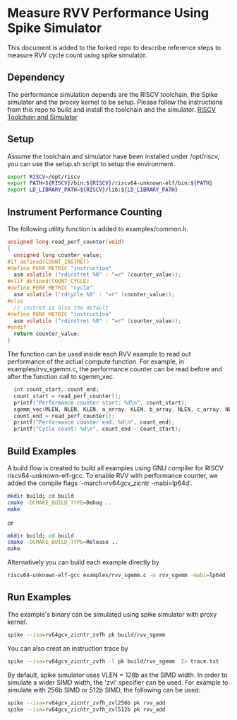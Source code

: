# Measure RVV Performance Using Spike Simulator

This document is added to the forked repo to describe reference steps to measure RVV cycle count using spike simulator.

## Dependency

The performance simulation depends are the RISCV toolchain, the Spike simulator and the procxy kernel to be setup.
Please follow the instructions from this repo to build and install the toolchain and the simulator.
[RISCV Toolchain and Simulator](https://github.com/zhengstake/riscv-toolchain) 

## Setup
Assume the toolchain and simulator have been installed under /opt/riscv, you can use the setup.sh script to setup the environment.

```bash
export RISCV=/opt/riscv
export PATH=${RISCV}/bin:${RISCV}/riscv64-unknown-elf/bin:${PATH}
export LD_LIBRARY_PATH=${RISCV}/lib:${LD_LIBRARY_PATH}
```

## Instrument Performance Counting

The following utility function is added to examples/common.h.

```C
unsigned long read_perf_counter(void)
{
  unsigned long counter_value;
#if defined(COUNT_INSTRET)
#define PERF_METRIC "instruction"
  asm volatile ("rdinstret %0" : "=r" (counter_value));
#elif defined(COUNT_CYCLE)
#define PERF_METRIC "cycle"
  asm volatile ("rdcycle %0" : "=r" (counter_value));
#else
  // instret is also the default
#define PERF_METRIC "instruction"
  asm volatile ("rdinstret %0" : "=r" (counter_value));
#endif
  return counter_value;
}
```

The function can be used inside each RVV example to read out performance of the actual compute function.
For example, in examples/rvv_sgemm.c, the performance counter can be read before and after the function call to
sgemm_vec.

```C
  int count_start, count_end;
  count_start = read_perf_counter();
  printf("Performance counter start: %d\n", count_start);
  sgemm_vec(MLEN, NLEN, KLEN, a_array, KLEN, b_array, NLEN, c_array, NLEN);
  count_end = read_perf_counter();
  printf("Performance counter end: %d\n", count_end);
  printf("Cycle count: %d\n", count_end - count_start);
```

## Build Examples 
A build flow is created to build all examples using GNU compiler for RISCV riscv64-unknown-elf-gcc.
To enable RVV with performance counter, we added the compile flags '-march=rv64gcv_zicntr -mabi=lp64d'.

```bash
mkdir build; cd build
cmake -DCMAKE_BUILD_TYPE=Debug ..
make
```

or
```bash
mkdir build; cd build
cmake -DCMAKE_BUILD_TYPE=Release ..
make
```

Alternatively you can build each example directly by
```bash
riscv64-unknown-elf-gcc examples/rvv_sgemm.c -o rvv_sgemm -mabi=lp64d -march=rv64gcv_zicntr
```

## Run Examples

The example's binary can be simulated using spike simulator with proxy kernel.

```bash
spike --isa=rv64gcv_zicntr_zvfh pk build/rvv_sgemm
```

You can also creat an instruction trace by
```bash
spike --isa=rv64gcv_zicntr_zvfh -l pk build/rvv_sgemm  2> trace.txt
```

By default, spike simulator uses VLEN = 128b as the SIMD width. In order to simulate a wider SIMD width,
the 'zvl' specifier can be used. For example to simulate with 256b SIMD or 512b SIMD, the following can be used:
```bash
spike --isa=rv64gcv_zicntr_zvfh_zvl256b pk rvv_add
spike --isa=rv64gcv_zicntr_zvfh_zvl512b pk rvv_add
```
